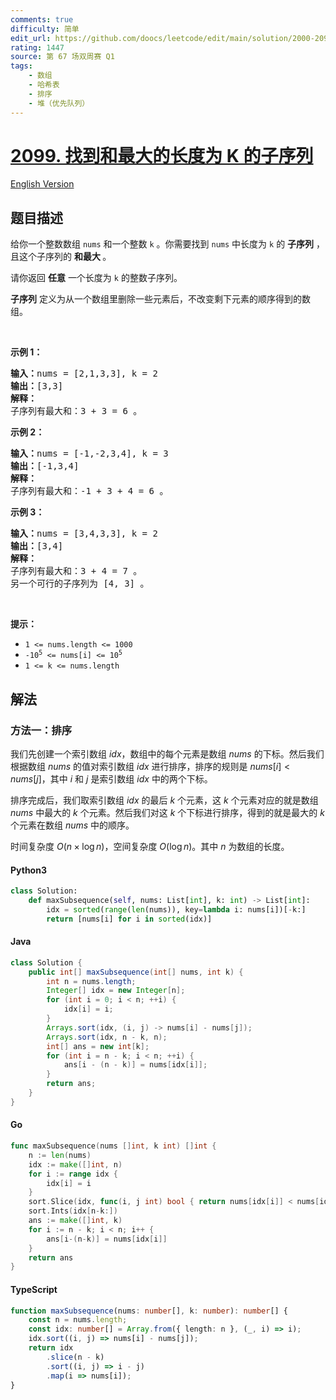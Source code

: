 ```yaml
---
comments: true
difficulty: 简单
edit_url: https://github.com/doocs/leetcode/edit/main/solution/2000-2099/2099.Find%20Subsequence%20of%20Length%20K%20With%20the%20Largest%20Sum/README.md
rating: 1447
source: 第 67 场双周赛 Q1
tags:
    - 数组
    - 哈希表
    - 排序
    - 堆（优先队列）
---
```


<!-- problem:start -->

# [2099. 找到和最大的长度为 K 的子序列](https://leetcode.cn/problems/find-subsequence-of-length-k-with-the-largest-sum)

[English Version](/solution/2000-2099/2099.Find%20Subsequence%20of%20Length%20K%20With%20the%20Largest%20Sum/README_EN.md)

## 题目描述

<!-- description:start -->

<p>给你一个整数数组&nbsp;<code>nums</code>&nbsp;和一个整数&nbsp;<code>k</code>&nbsp;。你需要找到&nbsp;<code>nums</code>&nbsp;中长度为 <code>k</code>&nbsp;的 <strong>子序列</strong>&nbsp;，且这个子序列的&nbsp;<strong>和最大&nbsp;</strong>。</p>

<p>请你返回 <strong>任意</strong> 一个长度为&nbsp;<code>k</code>&nbsp;的整数子序列。</p>

<p><strong>子序列</strong>&nbsp;定义为从一个数组里删除一些元素后，不改变剩下元素的顺序得到的数组。</p>

<p>&nbsp;</p>

<p><strong>示例 1：</strong></p>

<pre><b>输入：</b>nums = [2,1,3,3], k = 2
<b>输出：</b>[3,3]
<strong>解释：</strong>
子序列有最大和：3 + 3 = 6 。</pre>

<p><strong>示例 2：</strong></p>

<pre><b>输入：</b>nums = [-1,-2,3,4], k = 3
<b>输出：</b>[-1,3,4]
<b>解释：</b>
子序列有最大和：-1 + 3 + 4 = 6 。
</pre>

<p><strong>示例 3：</strong></p>

<pre><b>输入：</b>nums = [3,4,3,3], k = 2
<b>输出：</b>[3,4]
<strong>解释：</strong>
子序列有最大和：3 + 4 = 7 。
另一个可行的子序列为 [4, 3] 。
</pre>

<p>&nbsp;</p>

<p><strong>提示：</strong></p>

<ul>
	<li><code>1 &lt;= nums.length &lt;= 1000</code></li>
	<li><code>-10<sup>5</sup>&nbsp;&lt;= nums[i] &lt;= 10<sup>5</sup></code></li>
	<li><code>1 &lt;= k &lt;= nums.length</code></li>
</ul>

<!-- description:end -->

## 解法

<!-- solution:start -->

### 方法一：排序

我们先创建一个索引数组 $\textit{idx}$，数组中的每个元素是数组 $\textit{nums}$ 的下标。然后我们根据数组 $\textit{nums}$ 的值对索引数组 $\textit{idx}$ 进行排序，排序的规则是 $\textit{nums}[i] < \textit{nums}[j]$，其中 $i$ 和 $j$ 是索引数组 $\textit{idx}$ 中的两个下标。

排序完成后，我们取索引数组 $\textit{idx}$ 的最后 $k$ 个元素，这 $k$ 个元素对应的就是数组 $\textit{nums}$ 中最大的 $k$ 个元素。然后我们对这 $k$ 个下标进行排序，得到的就是最大的 $k$ 个元素在数组 $\textit{nums}$ 中的顺序。

时间复杂度 $O(n \times \log n)$，空间复杂度 $O(\log n)$。其中 $n$ 为数组的长度。

<!-- tabs:start -->

#### Python3

```python
class Solution:
    def maxSubsequence(self, nums: List[int], k: int) -> List[int]:
        idx = sorted(range(len(nums)), key=lambda i: nums[i])[-k:]
        return [nums[i] for i in sorted(idx)]
```

#### Java

```java
class Solution {
    public int[] maxSubsequence(int[] nums, int k) {
        int n = nums.length;
        Integer[] idx = new Integer[n];
        for (int i = 0; i < n; ++i) {
            idx[i] = i;
        }
        Arrays.sort(idx, (i, j) -> nums[i] - nums[j]);
        Arrays.sort(idx, n - k, n);
        int[] ans = new int[k];
        for (int i = n - k; i < n; ++i) {
            ans[i - (n - k)] = nums[idx[i]];
        }
        return ans;
    }
}
```

#### Go

```go
func maxSubsequence(nums []int, k int) []int {
	n := len(nums)
	idx := make([]int, n)
	for i := range idx {
		idx[i] = i
	}
	sort.Slice(idx, func(i, j int) bool { return nums[idx[i]] < nums[idx[j]] })
	sort.Ints(idx[n-k:])
	ans := make([]int, k)
	for i := n - k; i < n; i++ {
		ans[i-(n-k)] = nums[idx[i]]
	}
	return ans
}
```

#### TypeScript

```ts
function maxSubsequence(nums: number[], k: number): number[] {
    const n = nums.length;
    const idx: number[] = Array.from({ length: n }, (_, i) => i);
    idx.sort((i, j) => nums[i] - nums[j]);
    return idx
        .slice(n - k)
        .sort((i, j) => i - j)
        .map(i => nums[i]);
}
```

<!-- tabs:end -->

<!-- solution:end -->

<!-- problem:end -->
